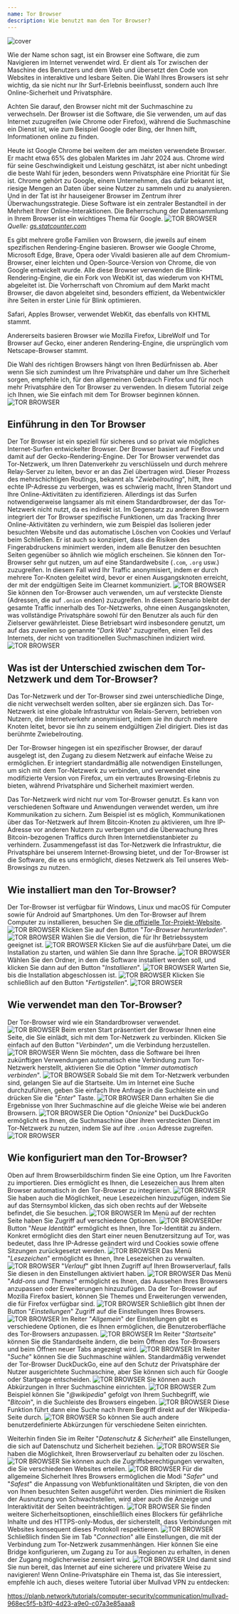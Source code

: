 ```yaml
---
name: Tor Browser
description: Wie benutzt man den Tor Browser?
---
```

![cover](assets/cover.webp)

Wie der Name schon sagt, ist ein Browser eine Software, die zum Navigieren im Internet verwendet wird. Er dient als Tor zwischen der Maschine des Benutzers und dem Web und übersetzt den Code von Websites in interaktive und lesbare Seiten. Die Wahl Ihres Browsers ist sehr wichtig, da sie nicht nur Ihr Surf-Erlebnis beeinflusst, sondern auch Ihre Online-Sicherheit und Privatsphäre.

Achten Sie darauf, den Browser nicht mit der Suchmaschine zu verwechseln. Der Browser ist die Software, die Sie verwenden, um auf das Internet zuzugreifen (wie Chrome oder Firefox), während die Suchmaschine ein Dienst ist, wie zum Beispiel Google oder Bing, der Ihnen hilft, Informationen online zu finden.

Heute ist Google Chrome bei weitem der am meisten verwendete Browser. Er macht etwa 65% des globalen Marktes im Jahr 2024 aus. Chrome wird für seine Geschwindigkeit und Leistung geschätzt, ist aber nicht unbedingt die beste Wahl für jeden, besonders wenn Privatsphäre eine Priorität für Sie ist. Chrome gehört zu Google, einem Unternehmen, das dafür bekannt ist, riesige Mengen an Daten über seine Nutzer zu sammeln und zu analysieren. Und in der Tat ist ihr hauseigener Browser im Zentrum ihrer Überwachungsstrategie. Diese Software ist ein zentraler Bestandteil in der Mehrheit Ihrer Online-Interaktionen. Die Beherrschung der Datensammlung in Ihrem Browser ist ein wichtiges Thema für Google.
![TOR BROWSER](assets/notext/01.webp)
*Quelle: [gs.statcounter.com](https://gs.statcounter.com/browser-market-share)*

Es gibt mehrere große Familien von Browsern, die jeweils auf einem spezifischen Rendering-Engine basieren. Browser wie Google Chrome, Microsoft Edge, Brave, Opera oder Vivaldi basieren alle auf dem Chromium-Browser, einer leichten und Open-Source-Version von Chrome, die von Google entwickelt wurde. Alle diese Browser verwenden die Blink-Rendering-Engine, die ein Fork von WebKit ist, das wiederum von KHTML abgeleitet ist. Die Vorherrschaft von Chromium auf dem Markt macht Browser, die davon abgeleitet sind, besonders effizient, da Webentwickler ihre Seiten in erster Linie für Blink optimieren.

Safari, Apples Browser, verwendet WebKit, das ebenfalls von KHTML stammt.

Andererseits basieren Browser wie Mozilla Firefox, LibreWolf und Tor Browser auf Gecko, einer anderen Rendering-Engine, die ursprünglich vom Netscape-Browser stammt.

Die Wahl des richtigen Browsers hängt von Ihren Bedürfnissen ab. Aber wenn Sie sich zumindest um Ihre Privatsphäre und daher um Ihre Sicherheit sorgen, empfehle ich, für den allgemeinen Gebrauch Firefox und für noch mehr Privatsphäre den Tor Browser zu verwenden. In diesem Tutorial zeige ich Ihnen, wie Sie einfach mit dem Tor Browser beginnen können.
![TOR BROWSER](assets/notext/02.webp)

## Einführung in den Tor Browser

Der Tor Browser ist ein speziell für sicheres und so privat wie mögliches Internet-Surfen entwickelter Browser. Der Browser basiert auf Firefox und damit auf der Gecko-Rendering-Engine.
Der Tor Browser verwendet das Tor-Netzwerk, um Ihren Datenverkehr zu verschlüsseln und durch mehrere Relay-Server zu leiten, bevor er an das Ziel übertragen wird. Dieser Prozess des mehrschichtigen Routings, bekannt als "*Zwiebelrouting*", hilft, Ihre echte IP-Adresse zu verbergen, was es schwierig macht, Ihren Standort und Ihre Online-Aktivitäten zu identifizieren. Allerdings ist das Surfen notwendigerweise langsamer als mit einem Standardbrowser, der das Tor-Netzwerk nicht nutzt, da es indirekt ist.
Im Gegensatz zu anderen Browsern integriert der Tor Browser spezifische Funktionen, um das Tracking Ihrer Online-Aktivitäten zu verhindern, wie zum Beispiel das Isolieren jeder besuchten Website und das automatische Löschen von Cookies und Verlauf beim Schließen. Er ist auch so konzipiert, dass die Risiken des Fingerabdruckens minimiert werden, indem alle Benutzer den besuchten Seiten gegenüber so ähnlich wie möglich erscheinen.
Sie können den Tor-Browser sehr gut nutzen, um auf eine Standardwebsite (`.com`, `.org` usw.) zuzugreifen. In diesem Fall wird Ihr Traffic anonymisiert, indem er durch mehrere Tor-Knoten geleitet wird, bevor er einen Ausgangsknoten erreicht, der mit der endgültigen Seite im Clearnet kommuniziert.
![TOR BROWSER](assets/notext/03.webp)
Sie können den Tor-Browser auch verwenden, um auf versteckte Dienste (Adressen, die auf `.onion` enden) zuzugreifen. In diesem Szenario bleibt der gesamte Traffic innerhalb des Tor-Netzwerks, ohne einen Ausgangsknoten, was vollständige Privatsphäre sowohl für den Benutzer als auch für den Zielserver gewährleistet. Diese Betriebsart wird insbesondere genutzt, um auf das zuweilen so genannte "*Dark Web*" zuzugreifen, einen Teil des Internets, der nicht von traditionellen Suchmaschinen indiziert wird.
![TOR BROWSER](assets/notext/04.webp)

## Was ist der Unterschied zwischen dem Tor-Netzwerk und dem Tor-Browser?

Das Tor-Netzwerk und der Tor-Browser sind zwei unterschiedliche Dinge, die nicht verwechselt werden sollten, aber sie ergänzen sich. Das Tor-Netzwerk ist eine globale Infrastruktur von Relais-Servern, betrieben von Nutzern, die Internetverkehr anonymisiert, indem sie ihn durch mehrere Knoten leitet, bevor sie ihn zu seinem endgültigen Ziel dirigiert. Dies ist das berühmte Zwiebelrouting.

Der Tor-Browser hingegen ist ein spezifischer Browser, der darauf ausgelegt ist, den Zugang zu diesem Netzwerk auf einfache Weise zu ermöglichen. Er integriert standardmäßig alle notwendigen Einstellungen, um sich mit dem Tor-Netzwerk zu verbinden, und verwendet eine modifizierte Version von Firefox, um ein vertrautes Browsing-Erlebnis zu bieten, während Privatsphäre und Sicherheit maximiert werden.

Das Tor-Netzwerk wird nicht nur vom Tor-Browser genutzt. Es kann von verschiedenen Software und Anwendungen verwendet werden, um ihre Kommunikation zu sichern. Zum Beispiel ist es möglich, Kommunikationen über das Tor-Netzwerk auf Ihrem Bitcoin-Knoten zu aktivieren, um Ihre IP-Adresse vor anderen Nutzern zu verbergen und die Überwachung Ihres Bitcoin-bezogenen Traffics durch Ihren Internetdienstanbieter zu verhindern.
Zusammengefasst ist das Tor-Netzwerk die Infrastruktur, die Privatsphäre bei unserem Internet-Browsing bietet, und der Tor-Browser ist die Software, die es uns ermöglicht, dieses Netzwerk als Teil unseres Web-Browsings zu nutzen.

## Wie installiert man den Tor-Browser?

Der Tor-Browser ist verfügbar für Windows, Linux und macOS für Computer sowie für Android auf Smartphones. Um den Tor-Browser auf Ihrem Computer zu installieren, besuchen Sie [die offizielle Tor-Projekt-Website](https://www.torproject.org/).
![TOR BROWSER](assets/notext/05.webp)
Klicken Sie auf den Button "*Tor-Browser herunterladen*".
![TOR BROWSER](assets/notext/06.webp)
Wählen Sie die Version, die für Ihr Betriebssystem geeignet ist.
![TOR BROWSER](assets/notext/07.webp)
Klicken Sie auf die ausführbare Datei, um die Installation zu starten, und wählen Sie dann Ihre Sprache.
![TOR BROWSER](assets/notext/08.webp)
Wählen Sie den Ordner, in dem die Software installiert werden soll, und klicken Sie dann auf den Button "*Installieren*".
![TOR BROWSER](assets/notext/09.webp)
Warten Sie, bis die Installation abgeschlossen ist.
![TOR BROWSER](assets/notext/10.webp)
Klicken Sie schließlich auf den Button "*Fertigstellen*".
![TOR BROWSER](assets/notext/11.webp)

## Wie verwendet man den Tor-Browser?

Der Tor-Browser wird wie ein Standardbrowser verwendet.
![TOR BROWSER](assets/notext/12.webp)
Beim ersten Start präsentiert der Browser Ihnen eine Seite, die Sie einlädt, sich mit dem Tor-Netzwerk zu verbinden. Klicken Sie einfach auf den Button "*Verbinden*", um die Verbindung herzustellen.
![TOR BROWSER](assets/notext/13.webp)
Wenn Sie möchten, dass die Software bei Ihren zukünftigen Verwendungen automatisch eine Verbindung zum Tor-Netzwerk herstellt, aktivieren Sie die Option "*Immer automatisch verbinden*".
![TOR BROWSER](assets/notext/14.webp)
Sobald Sie mit dem Tor-Netzwerk verbunden sind, gelangen Sie auf die Startseite.
Um im Internet eine Suche durchzuführen, geben Sie einfach Ihre Anfrage in die Suchleiste ein und drücken Sie die "*Enter*" Taste.
![TOR BROWSER](assets/notext/16.webp)
Dann erhalten Sie die Ergebnisse von Ihrer Suchmaschine auf die gleiche Weise wie bei anderen Browsern.
![TOR BROWSER](assets/notext/17.webp)
Die Option "*Onionize*" bei DuckDuckGo ermöglicht es Ihnen, die Suchmaschine über ihren versteckten Dienst im Tor-Netzwerk zu nutzen, indem Sie auf ihre `.onion` Adresse zugreifen.
![TOR BROWSER](assets/notext/18.webp)

## Wie konfiguriert man den Tor-Browser?

Oben auf Ihrem Browserbildschirm finden Sie eine Option, um Ihre Favoriten zu importieren. Dies ermöglicht es Ihnen, die Lesezeichen aus Ihrem alten Browser automatisch in den Tor-Browser zu integrieren.
![TOR BROWSER](assets/notext/19.webp)
Sie haben auch die Möglichkeit, neue Lesezeichen hinzuzufügen, indem Sie auf das Sternsymbol klicken, das sich oben rechts auf der Webseite befindet, die Sie besuchen.
![TOR BROWSER](assets/notext/20.webp)
Im Menü auf der rechten Seite haben Sie Zugriff auf verschiedene Optionen.
![TOR BROWSER](assets/notext/21.webp)Der Button "*Neue Identität*" ermöglicht es Ihnen, Ihre Tor-Identität zu ändern. Konkret ermöglicht dies den Start einer neuen Benutzersitzung auf Tor, was bedeutet, dass Ihre IP-Adresse geändert wird und Cookies sowie offene Sitzungen zurückgesetzt werden.
![TOR BROWSER](assets/notext/22.webp)
Das Menü "*Lesezeichen*" ermöglicht es Ihnen, Ihre Lesezeichen zu verwalten.
![TOR BROWSER](assets/notext/23.webp)
"*Verlauf*" gibt Ihnen Zugriff auf Ihren Browserverlauf, falls Sie diesen in den Einstellungen aktiviert haben.
![TOR BROWSER](assets/notext/24.webp)
Das Menü "*Add-ons und Themes*" ermöglicht es Ihnen, das Aussehen Ihres Browsers anzupassen oder Erweiterungen hinzuzufügen. Da der Tor-Browser auf Mozilla Firefox basiert, können Sie Themes und Erweiterungen verwenden, die für Firefox verfügbar sind.
![TOR BROWSER](assets/notext/25.webp)
Schließlich gibt Ihnen der Button "*Einstellungen*" Zugriff auf die Einstellungen Ihres Browsers.
![TOR BROWSER](assets/notext/26.webp)
Im Reiter "*Allgemein*" der Einstellungen gibt es verschiedene Optionen, die es Ihnen ermöglichen, die Benutzeroberfläche des Tor-Browsers anzupassen.
![TOR BROWSER](assets/notext/27.webp)
Im Reiter "*Startseite*" können Sie die Standardseite ändern, die beim Öffnen des Tor-Browsers und beim Öffnen neuer Tabs angezeigt wird.
![TOR BROWSER](assets/notext/28.webp)
Im Reiter "*Suche*" können Sie die Suchmaschine wählen. Standardmäßig verwendet der Tor-Browser DuckDuckGo, eine auf den Schutz der Privatsphäre der Nutzer ausgerichtete Suchmaschine, aber Sie können sich auch für Google oder Startpage entscheiden.
![TOR BROWSER](assets/notext/29.webp)
Sie können auch Abkürzungen in Ihrer Suchmaschine einrichten.
![TOR BROWSER](assets/notext/30.webp)
Zum Beispiel können Sie "*@wikipedia*" gefolgt von Ihrem Suchbegriff, wie "*Bitcoin*", in die Suchleiste des Browsers eingeben.
![TOR BROWSER](assets/notext/31.webp)
Diese Funktion führt dann eine Suche nach Ihrem Begriff direkt auf der Wikipedia-Seite durch.
![TOR BROWSER](assets/notext/32.webp)
So können Sie auch andere benutzerdefinierte Abkürzungen für verschiedene Seiten einrichten.

Weiterhin finden Sie im Reiter "*Datenschutz & Sicherheit*" alle Einstellungen, die sich auf Datenschutz und Sicherheit beziehen.
![TOR BROWSER](assets/notext/33.webp)
Sie haben die Möglichkeit, Ihren Browserverlauf zu behalten oder zu löschen.
![TOR BROWSER](assets/notext/34.webp) Sie können auch die Zugriffsberechtigungen verwalten, die Sie verschiedenen Websites erteilen.
![TOR BROWSER](assets/notext/35.webp)
Für die allgemeine Sicherheit Ihres Browsers ermöglichen die Modi "*Safer*" und "*Safest*" die Anpassung von Webfunktionalitäten und Skripten, die von den von Ihnen besuchten Seiten ausgeführt werden. Dies minimiert die Risiken der Ausnutzung von Schwachstellen, wird aber auch die Anzeige und Interaktivität der Seiten beeinträchtigen. ![TOR BROWSER](assets/notext/36.webp) Sie finden weitere Sicherheitsoptionen, einschließlich eines Blockers für gefährliche Inhalte und des HTTPS-only-Modus, der sicherstellt, dass Verbindungen mit Websites konsequent dieses Protokoll respektieren. ![TOR BROWSER](assets/notext/37.webp) Schließlich finden Sie im Tab "*Connection*" alle Einstellungen, die mit der Verbindung zum Tor-Netzwerk zusammenhängen. Hier können Sie eine Bridge konfigurieren, um Zugang zu Tor aus Regionen zu erhalten, in denen der Zugang möglicherweise zensiert wird. ![TOR BROWSER](assets/notext/38.webp) Und damit sind Sie nun bereit, das Internet auf eine sicherere und privatere Weise zu navigieren! Wenn Online-Privatsphäre ein Thema ist, das Sie interessiert, empfehle ich auch, dieses weitere Tutorial über Mullvad VPN zu entdecken:

https://planb.network/tutorials/computer-security/communication/mullvad-968ec5f5-b3f0-4d23-a9e0-c07a3e85aaa8

